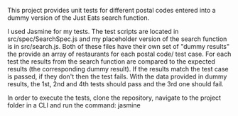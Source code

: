 This project provides unit tests for different postal codes entered into a dummy version of the Just Eats search function. 

I used Jasmine for my tests. The test scripts are located in src/spec/SearchSpec.js and my placeholder version of the search function is in src/search.js. Both of these files have their own set of "dummy results" the provide an array of restaurants for each postal code/ test case. For each test the results from the search function are compared to the expected results (the corresponding dummy result). If the results match the test case is passed, if they don't then the test fails. With the data provided in dummy results, the 1st, 2nd and 4th tests should pass and the 3rd one should fail. 

In order to execute the tests, clone the repository, navigate to the project folder in a CLI and run the command: jasmine
